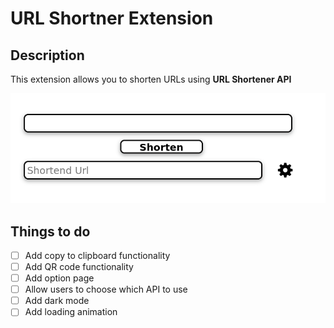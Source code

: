 # URL Shortner Extension

## Description

This extension allows you to shorten URLs using **URL Shortener API**

![images](./img.png)

## Things to do

- [ ] Add copy to clipboard functionality
- [ ] Add QR code functionality
- [ ] Add option page
- [ ] Allow users to choose which API to use
- [ ] Add dark mode
- [ ] Add loading animation